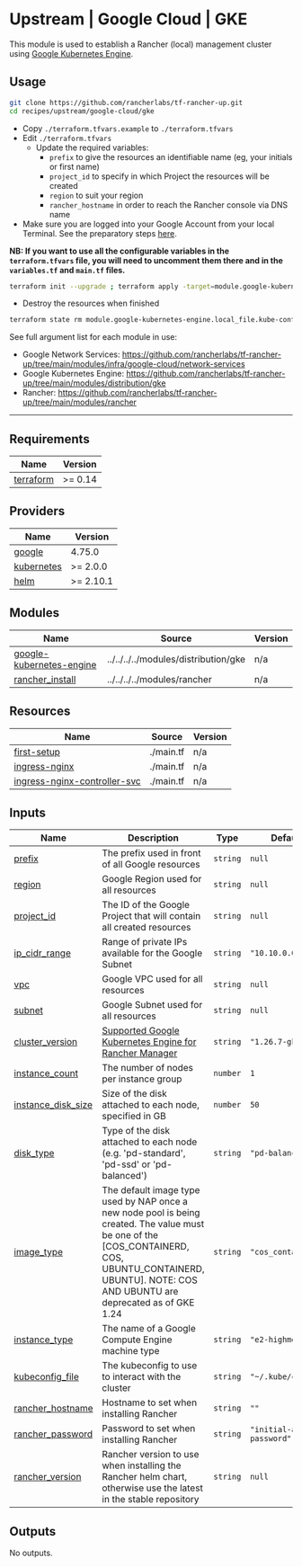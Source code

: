 # Upstream | Google Cloud | GKE

This module is used to establish a Rancher (local) management cluster using [Google Kubernetes Engine](https://cloud.google.com/kubernetes-engine).

## Usage

```bash
git clone https://github.com/rancherlabs/tf-rancher-up.git
cd recipes/upstream/google-cloud/gke
```

- Copy `./terraform.tfvars.example` to `./terraform.tfvars`
- Edit `./terraform.tfvars`
  - Update the required variables:
    -  `prefix` to give the resources an identifiable name (eg, your initials or first name)
    -  `project_id` to specify in which Project the resources will be created
    -  `region` to suit your region
    -  `rancher_hostname` in order to reach the Rancher console via DNS name
- Make sure you are logged into your Google Account from your local Terminal. See the preparatory steps [here](../../../../modules/infra/google-cloud/README.md).

**NB: If you want to use all the configurable variables in the `terraform.tfvars` file, you will need to uncomment them there and in the `variables.tf` and `main.tf` files.**

```bash
terraform init --upgrade ; terraform apply -target=module.google-kubernetes-engine --auto-approve ; terraform apply --auto-approve
```

- Destroy the resources when finished
```bash
terraform state rm module.google-kubernetes-engine.local_file.kube-config-export ; terraform destroy -target=module.google-kubernetes-engine --auto-approve ; terraform destroy --auto-approve
```

See full argument list for each module in use:
  - Google Network Services: https://github.com/rancherlabs/tf-rancher-up/tree/main/modules/infra/google-cloud/network-services
  - Google Kubernetes Engine: https://github.com/rancherlabs/tf-rancher-up/tree/main/modules/distribution/gke
  - Rancher: https://github.com/rancherlabs/tf-rancher-up/tree/main/modules/rancher

---

## Requirements

| Name | Version |
|------|---------|
| <a name="required_tf_version"></a> [terraform](#requirement\_terraform) | >= 0.14 |

## Providers

| Name | Version |
|------|---------|
| <a name="required_google_provider_version"></a> [google](#provider\_google) | 4.75.0 |
| <a name="required_k8s_provider_version"></a> [kubernetes](#provider\_kubernetes) | >= 2.0.0 |
| <a name="required_helm_provider_version"></a> [helm](#provider\_helm) | >= 2.10.1 |

## Modules

| Name | Source | Version |
|------|--------|---------|
| <a name="google-kubernetes-engine"></a> [google-kubernetes-engine](#google-kubernetes-engine) | ../../../../modules/distribution/gke | n/a |
| <a name="rancher_install"></a> [rancher\_install](#rancher\_install) | ../../../../modules/rancher | n/a |

## Resources

| Name | Source | Version |
|------|--------|---------|
| <a name="first-k8s-setup"></a> [first-setup](#first-setup) | ./main.tf | n/a |
| <a name="helm-ingress-nginx"></a> [ingress-nginx](#ingress-nginx) | ./main.tf | n/a |
| <a name="k8s-ingress-nginx-controller-svc"></a> [ingress-nginx-controller-svc](#ingress-nginx-controller-svc) | ./main.tf | n/a |

## Inputs

| Name | Description | Type | Default | Required |
|------|-------------|------|---------|:--------:|
| <a name="prefix"></a> [prefix](#resources\_prefix) | The prefix used in front of all Google resources | `string` | `null` | yes |
| <a name="region"></a> [region](#region) | Google Region used for all resources | `string` | `null` | yes |
| <a name="project_id"></a> [project\_id](#project\_id) | The ID of the Google Project that will contain all created resources | `string` | `null` | yes |
| <a name="ip_cidr_range"></a> [ip\_cidr\_range](#ip\_cidr\_range) | Range of private IPs available for the Google Subnet | `string` | `"10.10.0.0/24"` | no |
| <a name="vpc"></a> [vpc](#vpc) | Google VPC used for all resources | `string` | `null` | yes |
| <a name="subnet"></a> [subnet](#subnet) | Google Subnet used for all resources | `string` | `null` | yes |
| <a name="cluster_version"></a> [cluster\_version](#cluster\_version) | [Supported Google Kubernetes Engine for Rancher Manager](https://www.suse.com/suse-rancher/support-matrix/all-supported-versions/rancher-v2-7-5/) | `string` | `"1.26.7-gke.500"` | no |
| <a name="instance_count"></a> [instance\_count](#instance\_count) | The number of nodes per instance group | `number` | `1` | no |
| <a name="instance_disk_size"></a> [instance\_disk\_size](#instance\_disk\_size) | Size of the disk attached to each node, specified in GB | `number` | `50` | no |
| <a name="disk_type"></a> [disk\_type](#disk\_type) | Type of the disk attached to each node (e.g. 'pd-standard', 'pd-ssd' or 'pd-balanced') | `string` | `"pd-balanced"` | no |
| <a name="image_type"></a> [image\_type](#image\_type) | The default image type used by NAP once a new node pool is being created. The value must be one of the [COS\_CONTAINERD, COS, UBUNTU\_CONTAINERD, UBUNTU]. NOTE: COS AND UBUNTU are deprecated as of GKE 1.24 | `string` | `"cos_containerd"` | no |
| <a name="instance_type"></a> [instance\_type](#instance\_type) | The name of a Google Compute Engine machine type | `string` | `"e2-highmem-2"` | no |
| <a name="kubeconfig_file"></a> [kubeconfig\_file](#kubeconfig\_file) | The kubeconfig to use to interact with the cluster | `string` | `"~/.kube/config"` | no |
| <a name="rancher_hostname"></a> [rancher\_hostname](#rancher\_hostname) | Hostname to set when installing Rancher | `string` | `""` | yes |
| <a name="rancher_password"></a> [rancher\_password](#rancher\_password) | Password to set when installing Rancher | `string` | `"initial-admin-password"` | no |
| <a name="rancher_version"></a> [rancher\_version](#rancher\_version) | Rancher version to use when installing the Rancher helm chart, otherwise use the latest in the stable repository | `string` | `null` | no |

## Outputs

No outputs.
